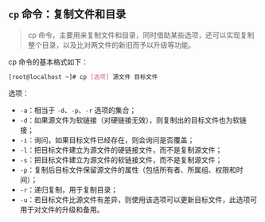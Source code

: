 ## `cp` 命令：复制文件和目录

> cp 命令，主要用来复制文件和目录，同时借助某些选项，还可以实现复制整个目录，以及比对两文件的新旧而予以升级等功能。

cp 命令的基本格式如下：

```bash
[root@localhost ~]# cp [选项] 源文件 目标文件
```

选项：

- `-a`：相当于 `-d`、`-p`、`-r` 选项的集合；
- `-d`：如果源文件为软链接（对硬链接无效），则复制出的目标文件也为软链接；
- `-i`：询问，如果目标文件已经存在，则会询问是否覆盖；
- `-l`：把目标文件建立为源文件的硬链接文件，而不是复制源文件；
- `-s`：把目标文件建立为源文件的软链接文件，而不是复制源文件；
- `-p`：复制后目标文件保留源文件的属性（包括所有者、所属组、权限和时间）；
- `-r`：递归复制，用于复制目录；
- `-u`：若目标文件比源文件有差异，则使用该选项可以更新目标文件，此选项可用于对文件的升级和备用。